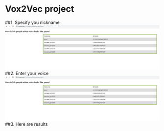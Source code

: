 # Vox2Vec project
##1. Specify you nickname
![nickname](/Readme/NearestUsersTable.jpg)
##2. Enter your voice
![GitHub Logo](/Readme/NearestUsersTable.jpg)
##3. Here are results
